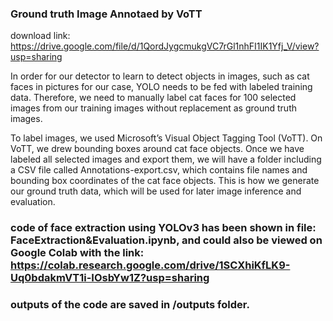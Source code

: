 
### Ground truth Image Annotaed by VoTT

download link: https://drive.google.com/file/d/1QordJygcmukgVC7rGl1nhFI1IK1Yfj_V/view?usp=sharing

In order for our detector to learn to detect objects in images, such as cat faces in pictures for our case, YOLO needs to be fed with labeled training data. Therefore, we need to manually label cat faces for 100 selected images from our training images without replacement as ground truth images.

To label images, we used Microsoft’s Visual Object Tagging Tool (VoTT). On VoTT, we drew bounding boxes around cat face objects. Once we have labeled all selected images and export them, we will have a folder including a CSV file called Annotations-export.csv, which contains file names and bounding box coordinates of the cat face objects. This is how we generate our ground truth data, which will be used for later image inference and evaluation.

### code of face extraction using YOLOv3 has been shown in file: FaceExtraction&Evaluation.ipynb, and could also be viewed on Google Colab with the link: https://colab.research.google.com/drive/1SCXhiKfLK9-Uq0bdakmVT1i-IOsbYw1Z?usp=sharing

### outputs of the code are saved in /outputs folder.

